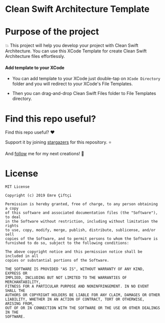 # Clean Swift Architecture Template

Purpose of the project
======================

:boom: This project will help you develop your project with Clean Swift Architecture. You can use this XCode Template for create Clean Swift Architecture files effortlessly.


#### Add template to your XCode

* You can add template to your XCode just double-tap on `XCode Directory` folder and you will redirect to your XCode's File Templates.

* Then you can drag-and-drop Clean Swift Files folder to File Templates directory.



Find this repo useful?
======================

Find this repo useful? :heart: 

Support it by joining [stargazers](https://github.com/emrcftci/CleanSwiftTemplate/stargazers) for this repository. :star: 

And [follow](https://github.com/emrcftci) me for my next creations! 🤩

License
=======

```
MIT License

Copyright (c) 2019 Emre Çiftçi

Permission is hereby granted, free of charge, to any person obtaining a copy
of this software and associated documentation files (the "Software"), to deal
in the Software without restriction, including without limitation the rights
to use, copy, modify, merge, publish, distribute, sublicense, and/or sell
copies of the Software, and to permit persons to whom the Software is
furnished to do so, subject to the following conditions:

The above copyright notice and this permission notice shall be included in all
copies or substantial portions of the Software.

THE SOFTWARE IS PROVIDED "AS IS", WITHOUT WARRANTY OF ANY KIND, EXPRESS OR
IMPLIED, INCLUDING BUT NOT LIMITED TO THE WARRANTIES OF MERCHANTABILITY,
FITNESS FOR A PARTICULAR PURPOSE AND NONINFRINGEMENT. IN NO EVENT SHALL THE
AUTHORS OR COPYRIGHT HOLDERS BE LIABLE FOR ANY CLAIM, DAMAGES OR OTHER
LIABILITY, WHETHER IN AN ACTION OF CONTRACT, TORT OR OTHERWISE, ARISING FROM,
OUT OF OR IN CONNECTION WITH THE SOFTWARE OR THE USE OR OTHER DEALINGS IN THE
SOFTWARE.
```
